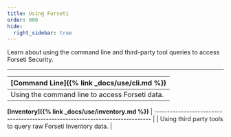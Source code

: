 ```yaml
---
title: Using Forseti
order: 000
hide:
  right_sidebar: true
---
```

Learn about using the command line and third-party tool queries to
access Forseti Security.

---

| **[Command Line]({% link _docs/use/cli.md %})** |
| :---------------------------------------------------------------------------- |
| Using the command line to access Forseti data. |

**[Inventory]({% link _docs/use/inventory.md %})**
| :---------------------------------------------------------------------------- |
| Using third party tools to query raw Forseti Inventory data. |
